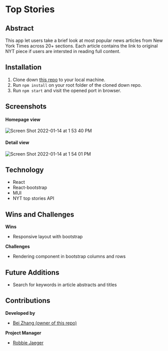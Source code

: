 # Top Stories

## Abstract

This app let users take a brief look at most popular news articles from New York Times across 20+ sections. Each article contains the link to original NYT piece if users are intersted in reading full content.

## Installation

1. Clone down [this repo](https://github.com/beizy/top-stories) to your local machine.
2. Run `npm install` on your root folder of the cloned down repo.
3. Run `npm start` and visit the opened port in browser.

## Screenshots

#### Homepage view

![Screen Shot 2022-01-14 at 1 53 40 PM](https://user-images.githubusercontent.com/73845209/149569794-e93677b4-f356-46d9-913d-e176b6368a63.png)

#### Detail view

![Screen Shot 2022-01-14 at 1 54 01 PM](https://user-images.githubusercontent.com/73845209/149569816-ea9b2027-e4dd-43e6-a870-43aa35ded332.png)

## Technology

- React
- React-bootstrap
- MUI
- NYT top stories API

## Wins and Challenges

**Wins**

- Responsive layout with bootstrap

**Challenges**

- Rendering component in bootstrap columns and rows

## Future Additions

- Search for keywords in article abstracts and titles

## Contributions

**Developed by**

- [Bei Zhang (owner of this repo)](https://github.com/beizy)

**Project Manager**

- [Robbie Jaeger](https://github.com/robbiejaeger)
